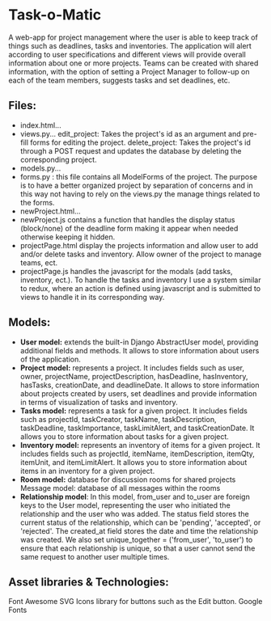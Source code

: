 # Task-o-Matic

A web-app for project management where the user is able to keep track of things such as deadlines, tasks and inventories. The application will alert according to user specifications and different views will provide overall information about one or more projects. Teams can be created with shared information, with the option of setting a Project Manager to follow-up on each of the team members, suggests tasks and set deadlines, etc.

## Files:

- index.html...
- views.py...
    edit_project: Takes the project's id as an argument and pre-fill forms for editing the project.
    delete_project: Takes the project's id through a POST request and updates the database by deleting the corresponding project.
- models.py...
- forms.py : this file contains all ModelForms of the project. The purpose is to have a better organized project by separation of concerns and in this way not having to rely on the views.py the manage things related to the forms. 
- newProject.html...
- newProject.js contains a function that handles the display status (block/none) of the deadline form making it appear when needed otherwise keeping it hidden.
- projectPage.html display the projects information and allow user to add and/or delete tasks and inventory. Allow owner of the project to manage teams, ect.
- projectPage.js handles the javascript for the modals (add tasks, inventory, ect.). To handle the tasks and inventory I use a system similar to redux, where an action is defined using javascript and is submitted to views to handle it in its corresponding way.

## Models:

- **User model:** extends the built-in Django AbstractUser model, providing additional fields and methods. It allows to store information about users of the application.
- **Project model:**  represents a project. It includes fields such as user, owner, projectName, projectDescription, hasDeadline, hasInventory, hasTasks, creationDate, and deadlineDate. It allows to store information about projects created by users, set deadlines and provide information in terms of visualization of tasks and inventory.
- **Tasks model:** represents a task for a given project. It includes fields such as projectId, taskCreator, taskName, taskDescription, taskDeadline, taskImportance, taskLimitAlert, and taskCreationDate. It allows you to store information about tasks for a given project.
- **Inventory model:** represents an inventory of items for a given project. It includes fields such as projectId, itemName, itemDescription, itemQty, itemUnit, and itemLimitAlert. It allows you to store information about items in an inventory for a given project.
- **Room model:** database for discussion rooms for shared projects
Message model: database of all messages within the rooms
- **Relationship model**: In this model, from_user and to_user are foreign keys to the User model, representing the user who initiated the relationship and the user who was added. The status field stores the current status of the relationship, which can be 'pending', 'accepted', or 'rejected'. The created_at field stores the date and time the relationship was created. We also set unique_together = ('from_user', 'to_user') to ensure that each relationship is unique, so that a user cannot send the same request to another user multiple times.



## Asset libraries & Technologies:

Font Awesome SVG Icons library for buttons such as the Edit button.
Google Fonts